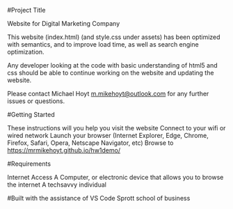 #Project Title

Website for Digital Marketing Company 

This website (index.html) (and style.css under assets) has been optimized with semantics, and to improve load time, as well as search engine optimization.

Any developer looking at the code with basic understanding of html5 and css should be able to continue working on the website and updating the website.

Please contact Michael Hoyt m.mikehoyt@outlook.com for any further issues or questions. 




#Getting Started

These instructions will you help you visit the website
Connect to your wifi or wired network
Launch your browser (Internet Explorer, Edge, Chrome, Firefox, Safari, Opera, Netscape Navigator, etc)
Browse to https://mrmikehoyt.github.io/hw1demo/

#Requirements

Internet Access
A Computer, or electronic device that allows you to browse the internet
A techsavvy individual


#Built with the assistance of
VS Code
Sprott school of business 
